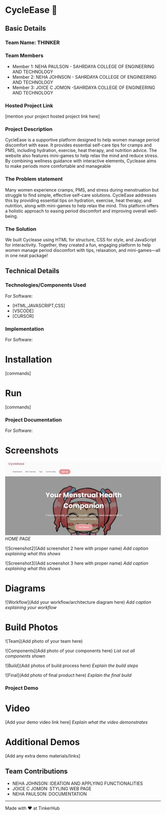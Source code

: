 # CycleEase 🎯


## Basic Details
### Team Name: THINKER


### Team Members
- Member 1: NEHA PAULSON - SAHRDAYA COLLEGE OF ENGINEERING AND TECHNOLOGY
- Member 2: NEHA JOHNSON - SAHRDAYA COLLEGE OF ENGINEERING AND TECHNOLOGY
- Member 3: JOICE C JOMON -SAHRDAYA COLLEGE OF ENGINEERING AND TECHNOLOGY

### Hosted Project Link
[mention your project hosted project link here]

### Project Description
CycleEase is a supportive platform designed to help women manage period discomfort with ease. It provides essential self-care tips for cramps and PMS, including hydration, exercise, heat therapy, and nutrition advice. The website also features mini-games to help relax the mind and reduce stress. By combining wellness guidance with interactive elements, Cyclease aims to make periods more comfortable and manageable

### The Problem statement
Many women experience cramps, PMS, and stress during menstruation but struggle to find simple, effective self-care solutions. CycleEase addresses this by providing essential tips on hydration, exercise, heat therapy, and nutrition, along with mini-games to help relax the mind. This platform offers a holistic approach to easing period discomfort and improving overall well-being.

### The Solution
We built Cyclease using HTML for structure, CSS for style, and JavaScript for interactivity. Together, they created a fun, engaging platform to help women manage period discomfort with tips, relaxation, and mini-games—all in one neat package!

## Technical Details
### Technologies/Components Used
For Software:
- [HTML,JAVASCRIPT,CSS]
- [VSCODE]
- [CURSOR]

### Implementation
For Software:
# Installation
[commands]

# Run
[commands]

### Project Documentation
For Software:

# Screenshots
![Screenshot1](CY1.png)
*HOME PAGE*

![Screenshot2](Add screenshot 2 here with proper name)
*Add caption explaining what this shows*

![Screenshot3](Add screenshot 3 here with proper name)
*Add caption explaining what this shows*

# Diagrams
![Workflow](Add your workflow/architecture diagram here)
*Add caption explaining your workflow*


# Build Photos
![Team](Add photo of your team here)


![Components](Add photo of your components here)
*List out all components shown*

![Build](Add photos of build process here)
*Explain the build steps*

![Final](Add photo of final product here)
*Explain the final build*

### Project Demo
# Video
[Add your demo video link here]
*Explain what the video demonstrates*

# Additional Demos
[Add any extra demo materials/links]

## Team Contributions
- NEHA JOHNSON: IDEATION AND APPLYING FUNCTIONALITIES
- JOICE C JOMON: STYLING WEB PAGE
- NEHA PAULSON: DOCUMENTATION

---
Made with ❤️ at TinkerHub
